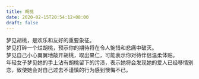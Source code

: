 ```yaml
---
title: 胡桃
date: 2020-02-15T20:54:12+08:00
draft: false
---
```


梦见胡桃，是欢乐和友好的重要象征。<br>
梦见打碎一个烂胡桃，预示你的期待将在令人惋惜和悲痛中破灭。<br>
梦见自己小心翼翼地敲开胡桃，取出果仁，可能表示你对待伴侣温柔体贴。<br>
年轻女子梦见她的手上沾有胡桃留下的污渍，表示她将会发现她的爱人已经移情别恋，致使她会对自己过去不谨慎的行为感到懊悔不已。<br>
